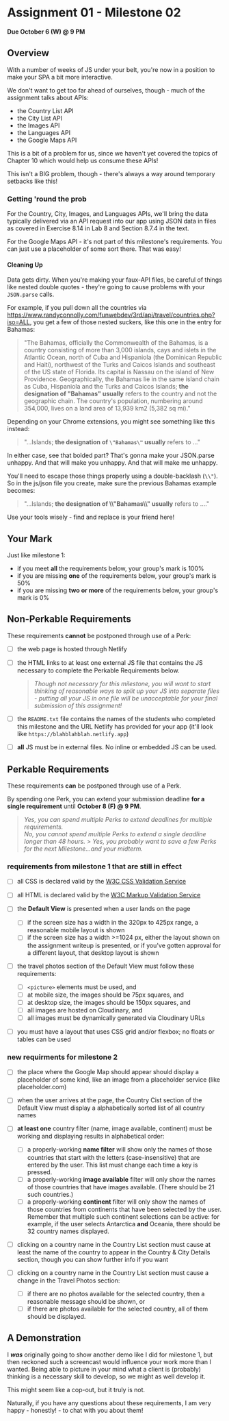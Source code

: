 # Assignment 01 - Milestone 02

**Due October 6 (W) @ 9 PM**

## Overview

With a number of weeks of JS under your belt, you're now in a position to make your SPA a bit more interactive.

We don't want to get too far ahead of ourselves, though - much of the assignment talks about APIs:

- the Country List API
- the City List API
- the Images API
- the Languages API
- the Google Maps API

This is a bit of a problem for us, since we haven't yet covered the topics of Chapter 10 which would help us consume these APIs!

This isn't a BIG problem, though - there's always a way around temporary setbacks like this!

### Getting 'round the prob

For the Country, City, Images, and Languages APIs, we'll bring the data typically delivered via an API request into our app using JSON data in files as covered in Exercise 8.14 in Lab 8 and Section 8.7.4 in the text.

For the Google Maps API - it's not part of this milestone's requirements. You can just use a placeholder of some sort there. That was easy!

#### Cleaning Up

Data gets dirty. When you're making your faux-API files, be careful of things like nested double quotes - they're going to cause problems with your `JSON.parse` calls.

For example, if you pull down all the countries via https://www.randyconnolly.com/funwebdev/3rd/api/travel/countries.php?iso=ALL, you get a few of those nested suckers, like this one in the entry for Bahamas:

> "The Bahamas, officially the Commonwealth of the Bahamas, is a country consisting of more than 3,000 islands, cays and islets in the Atlantic Ocean, north of Cuba and Hispaniola (the Dominican Republic and Haiti), northwest of the Turks and Caicos Islands and southeast of the US state of Florida. Its capital is Nassau on the island of New Providence. Geographically, the Bahamas lie in the same island chain as Cuba, Hispaniola and the Turks and Caicos Islands; **the designation of "Bahamas" usually** refers to the country and not the geographic chain. The country's population, numbering around 354,000, lives on a land area of 13,939 km2 (5,382 sq mi)."

Depending on your Chrome extensions, you might see something like this instead:

> "...Islands; **the designation of `\"Bahamas\"` usually** refers to ..."

In either case, see that bolded part? That's gonna make your JSON.parse unhappy. And that will make you unhappy. And that will make me unhappy.

You'll need to escape those things properly using a double-backlash (`\\"`). So in the js/json file you create, make sure the previous Bahamas example becomes:

> "...Islands; **the designation of \\\\"Bahamas\\\\" usually** refers to ...."

Use your tools wisely - find and replace is your friend here!

## Your Mark

Just like milestone 1:

- if you meet **all** the requirements below, your group's mark is 100%
- if you are missing **one** of the requirements below, your group's mark is 50%
- if you are missing **two or more** of the requirements below, your group's mark is 0%

## Non-Perkable Requirements

These requirements **cannot** be postponed through use of a Perk:

- [ ] the web page is hosted through Netlify

- [ ] the HTML links to at least one external JS file that contains the JS necessary to complete the Perkable Requirements below.

  > _Though not necessary for this milestone, you will want to start thinking of reasonable ways to split up your JS into separate files - putting all your JS in one file will be unacceptable for your final submission of this assignment!_

- [ ] the `README.txt` file contains the names of the students who completed this milestone and the URL Netlify has provided for your app (it'll look like `https://blahblahblah.netlify.app`)

- [ ] **all** JS must be in external files. No inline or embedded JS can be used.

## Perkable Requirements

These requirements **can** be postponed through use of a Perk.

By spending one Perk, you can extend your submission deadline **for a single requirement** until **October 8 (F) @ 9 PM**.

> _Yes, you can spend multiple Perks to extend deadlines for multiple requirements._  
> _No, you cannot spend multiple Perks to extend a single deadline longer than 48 hours._ > _Yes, you probably want to save a few Perks for the next Milestone...and your midterm._

### requirements from milestone 1 that are still in effect

- [ ] all CSS is declared valid by the [W3C CSS Validation Service](https://jigsaw.w3.org/css-validator/)

- [ ] all HTML is declared valid by the [W3C Markup Validation Service](https://validator.w3.org/)

- [ ] the **Default View** is presented when a user lands on the page

  - [ ] if the screen size has a width in the 320px to 425px range, a reasonable mobile layout is shown
  - [ ] if the screen size has a width >=1024 px, either the layout shown on the assignment writeup is presented, or if you've gotten approval for a different layout, that desktop layout is shown

- [ ] the travel photos section of the Default View must follow these requirements:

  - [ ] `<picture>` elements must be used, and
  - [ ] at mobile size, the images should be 75px squares, and
  - [ ] at desktop size, the images should be 150px squares, and
  - [ ] all images are hosted on Cloudinary, and
  - [ ] all images must be dynamically generated via Cloudinary URLs

- [ ] you must have a layout that uses CSS grid and/or flexbox; no floats or tables can be used

### new requirments for milestone 2

- [ ] the place where the Google Map should appear should display a placeholder of some kind, like an image from a placeholder service (like placeholder.com)

- [ ] when the user arrives at the page, the Country Cist section of the Default View must display a alphabetically sorted list of all country names

- [ ] **at least one** country filter (name, image available, continent) must be working and displaying results in alphabetical order:

  - [ ] a properly-working **name filter** will show only the names of those countries that start with the letters (case-insensitive) that are entered by the user. This list must change each time a key is pressed.
  - [ ] a properly-working **image available** filter will only show the names of those countries that have images available. (There should be 21 such countries.)
  - [ ] a properly-working **continent** filter will only show the names of those countries from continents that have been selected by the user. Remember that multiple such continent selections can be active: for example, if the user selects Antarctica **and** Oceania, there should be 32 country names displayed.

- [ ] clicking on a country name in the Country List section must cause at least the name of the country to appear in the Country & City Details section, though you can show further info if you want

- [ ] clicking on a country name in the Country List section must cause a change in the Travel Photos section:

  - [ ] if there are no photos available for the selected country, then a reasonable message should be shown, or
  - [ ] if there are photos available for the selected country, all of them should be displayed.

## A Demonstration

I **_was_** originally going to show another demo like I did for milestone 1, but then reckoned such a screencast would influence your work more than I wanted. Being able to picture in your mind what a client is (probably) thinking is a necessary skill to develop, so we might as well develop it.

This might seem like a cop-out, but it truly is not.

Naturally, if you have any questions about these requirements, I am very happy - honestly! - to chat with you about them!
